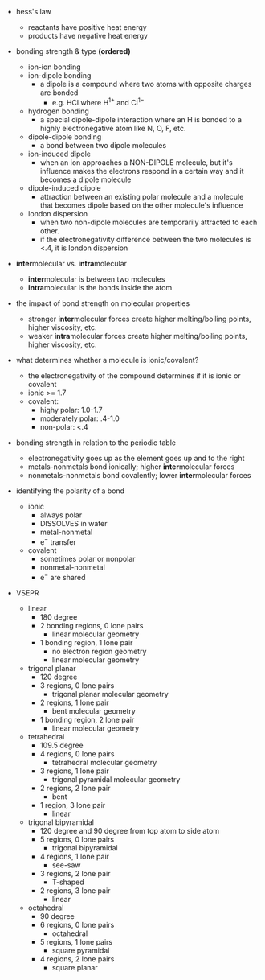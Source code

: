 - hess's law
	- reactants have positive heat energy
	- products have negative heat energy

- bonding strength & type <strong>(ordered)</strong>
	- ion-ion bonding
	- ion-dipole bonding
		- a dipole is a compound where two atoms with opposite charges are bonded
			- e.g. HCl where H$^{1+}$ and Cl$^{1-}$
	- hydrogen bonding
		- a special dipole-dipole interaction where an H is bonded to a highly electronegative atom like N, O, F, etc.
	- dipole-dipole bonding
		- a bond between two dipole molecules
	- ion-induced dipole
		- when an ion approaches a NON-DIPOLE molecule, but it's influence makes the electrons respond in a certain way and it becomes a dipole molecule
	- dipole-induced dipole
		- attraction between an existing polar molecule and a molecule that becomes dipole based on the other molecule's influence
	 - london dispersion
		 - when two non-dipole molecules are temporarily attracted to each other.
		 - if the electronegativity difference between the two molecules is <.4, it is london dispersion

- <strong>inter</strong>molecular vs. <strong>intra</strong>molecular
	- <strong>inter</strong>molecular is between two molecules
	- <strong>intra</strong>molecular is the bonds inside the atom

- the impact of bond strength on molecular properties
	- stronger <strong>inter</strong>molecular forces create higher melting/boiling points, higher viscosity, etc. 
	- weaker <strong>intra</strong>molecular forces create higher melting/boiling points, higher viscosity, etc.

- what determines whether a molecule is ionic/covalent?
	- the electronegativity of the compound determines if it is ionic or covalent
	- ionic >= 1.7
	- covalent:
		- highy polar: 1.0-1.7
		- moderately polar: .4-1.0
		- non-polar: <.4

- bonding strength in relation to the periodic table
	- electronegativity goes up as the element goes up and to the right
	- metals-nonmetals bond ionically; higher <strong>inter</strong>molecular forces
	- nonmetals-nonmetals bond covalently; lower <strong>inter</strong>molecular forces

- identifying the polarity of a bond
	- ionic
		- always polar
		- DISSOLVES in water
		- metal-nonmetal
		- e$^-$ transfer
	- covalent
		- sometimes polar or nonpolar
		- nonmetal-nonmetal
		- e$^-$ are shared

- VSEPR
	- linear
		- 180 degree
		- 2 bonding regions, 0 lone pairs
			- linear molecular geometry
		- 1 bonding region, 1 lone pair
			- no electron region geometry	
			- linear molecular geometry 
	- trigonal planar
		- 120 degree
		- 3 regions, 0 lone pairs
			- trigonal planar molecular geometry
		- 2 regions, 1 lone pair
			- bent molecular geometry
		- 1 bonding region, 2 lone pair
			- linear molecular geometry	
	- tetrahedral
		- 109.5 degree
		- 4 regions, 0 lone pairs
			- tetrahedral molecular geometry
		- 3 regions, 1 lone pair
			- trigonal pyramidal molecular geometry
		- 2 regions, 2 lone pair
			- bent
		- 1 region, 3 lone pair
			- linear
	- trigonal bipyramidal
		- 120 degree and 90 degree from top atom to side atom
		- 5 regions, 0 lone pairs
			- trigonal bipyramidal
		- 4 regions, 1 lone pair
			- see-saw
		- 3 regions, 2 lone pair
			- T-shaped
		- 2 regions, 3 lone pair
			- linear
	- octahedral
		- 90 degree
		- 6 regions, 0 lone pairs
			- octahedral
		- 5 regions, 1 lone pairs
			- square pyramidal
		- 4 regions, 2 lone pairs
			- square planar